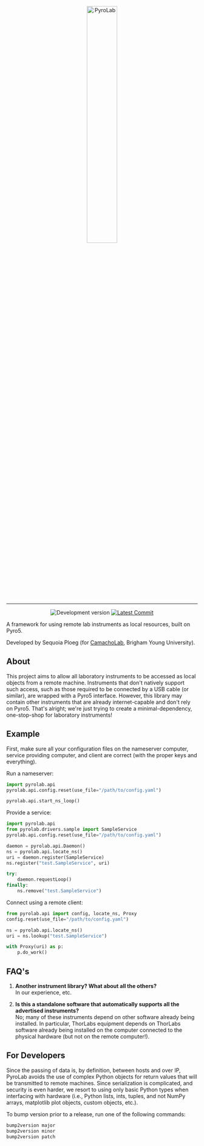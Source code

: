 <p align="center">
<img src="https://raw.githubusercontent.com/sequoiap/pyrolab/master/docs/source/_static/images/pyrolab_logo.svg" width="40%" alt="PyroLab">
</p>

---

<p align="center">
<img alt="Development version" src="https://img.shields.io/badge/master-v0.1.0dev0-informational">
<!-- <a href="https://pypi.python.org/pypi/pyrolab"><img alt="PyPI Version" src="https://img.shields.io/pypi/v/pyrolab.svg"></a> -->
<!-- <img alt="PyPI - Python Version" src="https://img.shields.io/pypi/pyversions/pyrolab"> -->
<!-- <a href="https://github.com/BYUCamachoLab/simphony/actions?query=workflow%3A%22build+%28pip%29%22"><img alt="Build Status" src="https://github.com/BYUCamachoLab/simphony/workflows/build%20(pip)/badge.svg"></a> -->
<!-- <a href="https://github.com/pre-commit/pre-commit"><img src="https://img.shields.io/badge/pre--commit-enabled-brightgreen?logo=pre-commit&logoColor=white" alt="pre-commit" style="max-width:100%;"></a> -->
<!-- <a href="https://simphonyphotonics.readthedocs.io/"><img alt="Documentation Status" src="https://readthedocs.org/projects/simphonyphotonics/badge/?version=latest"></a> -->
<!-- <a href="https://pypi.python.org/pypi/pyrolab/"><img alt="License" src="https://img.shields.io/pypi/l/pyrolab.svg"></a> -->
<a href="https://github.com/sequoiap/pyrolab/commits/master"><img alt="Latest Commit" src="https://img.shields.io/github/last-commit/sequoiap/pyrolab.svg"></a>
</p>

A framework for using remote lab instruments as local resources, built on Pyro5.

Developed by Sequoia Ploeg (for [CamachoLab](https://camacholab.byu.edu/), 
Brigham Young University).

## About
This project aims to allow all laboratory instruments to be accessed as
local objects from a remote machine. Instruments that don't natively
support such access, such as those required to be connected by a USB cable
(or similar), are wrapped with a Pyro5 interface. However, this library may
contain other instruments that are already internet-capable and don't rely
on Pyro5. That's alright; we're just trying to create a minimal-dependency,
one-stop-shop for laboratory instruments!

## Example

First, make sure all your configuration files on the nameserver computer, service
providing computer, and client are correct (with the proper keys and everything).

Run a nameserver:

```python
import pyrolab.api
pyrolab.api.config.reset(use_file="/path/to/config.yaml")

pyrolab.api.start_ns_loop()
```

Provide a service:

```python
import pyrolab.api
from pyrolab.drivers.sample import SampleService
pyrolab.api.config.reset(use_file="/path/to/config.yaml")

daemon = pyrolab.api.Daemon()
ns = pyrolab.api.locate_ns()
uri = daemon.register(SampleService)
ns.register("test.SampleService", uri)

try:
    daemon.requestLoop()
finally:
    ns.remove("test.SampleService")
```

Connect using a remote client:

```python
from pyrolab.api import config, locate_ns, Proxy
config.reset(use_file="/path/to/config.yaml")

ns = pyrolab.api.locate_ns()
uri = ns.lookup("test.SampleService")

with Proxy(uri) as p:
    p.do_work()
```

## FAQ's
1. **Another instrument library? What about all the others?**  
    In our experience, etc.

2. **Is this a standalone software that automatically supports all the advertised 
instruments?**  
    No; many of these instruments depend on other software already being
    installed. In particular, ThorLabs equipment depends on ThorLabs software
    already being installed on the computer connected to the physical hardware
    (but not on the remote computer!).

## For Developers
Since the passing of data is, by definition, between hosts and over IP, PyroLab
avoids the use of complex Python objects for return values that will be 
transmitted to remote machines. Since serialization is complicated, and
security is even harder, we resort to using only basic Python types when
interfacing with hardware (i.e., Python lists, ints, tuples, and not NumPy 
arrays, matplotlib plot objects, custom objects, etc.).

To bump version prior to a release, run one of the following commands:

```bash
bump2version major
bump2version minor
bump2version patch
```
